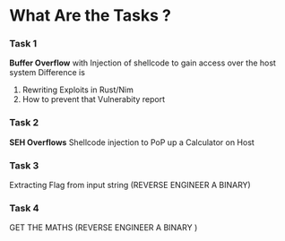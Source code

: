 # What Are the Tasks ?

### Task 1   
  **Buffer Overflow** with Injection of shellcode to gain access over the host system 
  Difference is 
  1. Rewriting Exploits in Rust/Nim
  2. How to prevent that Vulnerabity report

### Task 2 
   **SEH Overflows** Shellcode injection to PoP up a Calculator on Host

### Task 3 
  Extracting Flag from input string (REVERSE ENGINEER A BINARY)

### Task 4 
 GET THE MATHS (REVERSE  ENGINEER A BINARY )


